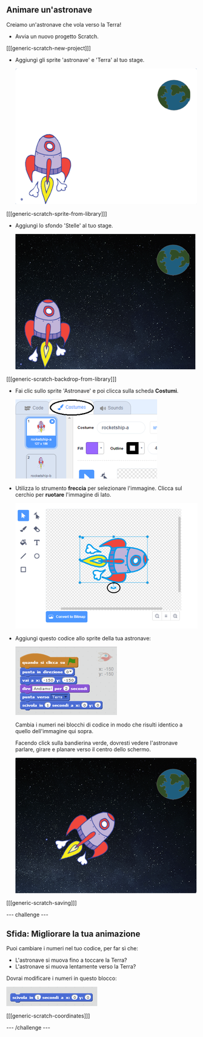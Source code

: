 ## Animare un'astronave

Creiamo un'astronave che vola verso la Terra!

+ Avvia un nuovo progetto Scratch.

[[[generic-scratch-new-project]]]

+ Aggiungi gli sprite 'astronave' e 'Terra' al tuo stage.
    
    ![Sprite 'Astronave' e 'Terra'](images/space-sprites.png)

[[[generic-scratch-sprite-from-library]]]

+ Aggiungi lo sfondo 'Stelle' al tuo stage.
    
    ![Sfondo spaziale](images/space-backdrop.png)

[[[generic-scratch-backdrop-from-library]]]

+ Fai clic sullo sprite 'Astronave' e poi clicca sulla scheda **Costumi**.
    
    ![Costume dello sprite](images/space-costume.png)

+ Utilizza lo strumento **freccia** per selezionare l'immagine. Clicca sul cerchio per **ruotare** l'immagine di lato.
    
    ![Ruotare un costume](images/space-rotate.png)

+ Aggiungi questo codice allo sprite della tua astronave:
    
    ![Codice dell'astronave](images/space-animate.png)
    
    Cambia i numeri nei blocchi di codice in modo che risulti identico a quello dell'immagine qui sopra.
    
    Facendo click sulla bandierina verde, dovresti vedere l'astronave parlare, girare e planare verso il centro dello schermo.
    
    ![Testare l'animazione di un'astronave](images/space-animate-stage.png)

[[[generic-scratch-saving]]]

\--- challenge \---

## Sfida: Migliorare la tua animazione

Puoi cambiare i numeri nel tuo codice, per far sì che:

+ L'astronave si muova fino a toccare la Terra?
+ L'astronave si muova lentamente verso la Terra?

Dovrai modificare i numeri in questo blocco:

![Blocco scivola](images/space-glide.png)

[[[generic-scratch-coordinates]]]

\--- /challenge \---
